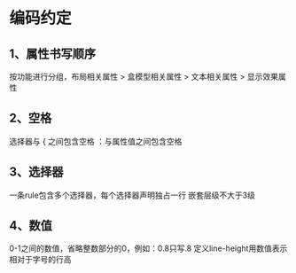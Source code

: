# 编码约定

## 1、属性书写顺序
按功能进行分组，布局相关属性 > 盒模型相关属性 > 文本相关属性 > 显示效果属性

## 2、空格
选择器与 { 之间包含空格
：与属性值之间包含空格

## 3、选择器
一条rule包含多个选择器，每个选择器声明独占一行
嵌套层级不大于3级

## 4、数值
0-1之间的数值，省略整数部分的0，例如：0.8只写.8
定义line-height用数值表示相对于字号的行高
